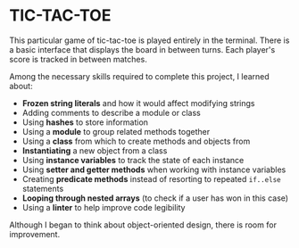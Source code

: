 # TIC-TAC-TOE

This particular game of tic-tac-toe is played entirely in the terminal. There is a basic interface that displays the board in between turns. Each player's score is tracked in between matches.

Among the necessary skills required to complete this project, I learned about:
* **Frozen string literals** and how it would affect modifying strings
* Adding comments to describe a module or class
* Using **hashes** to store information
* Using a **module** to group related methods together
* Using a **class** from which to create methods and objects from
* **Instantiating** a new object from a class
* Using **instance variables** to track the state of each instance
* Using **setter and getter methods** when working with instance variables
* Creating **predicate methods** instead of resorting to repeated `if..else` statements
* **Looping through nested arrays** (to check if a user has won in this case)
* Using a **linter** to help improve code legibility

Although I began to think about object-oriented design, there is room for improvement.
